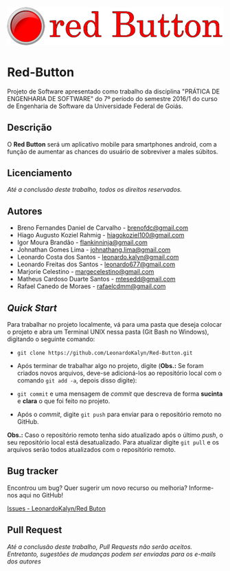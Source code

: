 ![redButton_icone](https://github.com/LeonardoKalyn/Red-Button/blob/master/Recursos/Logo/icon%20name%20left.gif)
=================================================================

# Red-Button
Projeto de Software apresentado como trabalho da disciplina "PRÁTICA DE ENGENHARIA DE SOFTWARE" do 7º período do semestre 2016/1 do curso de Engenharia de Software da Universidade Federal de Goiás.

Descrição
---------
O **Red Button** será um aplicativo mobile para smartphones android, com a função de aumentar as chances do usuário de sobreviver a males súbitos.

Licenciamento
-------------
*Até a conclusão deste trabalho, todos os direitos reservados.*

Autores
-------
 * Breno Fernandes Daniel de Carvalho - <brenofdc@gmail.com>
 * Hiago Augusto Koziel Rahmig - <hiagokoziel100@gmail.com>
 * Igor Moura Brandão - <flankinninja@gmail.com>
 * Johnathan Gomes Lima - <johnathang.lima@gmail.com>
 * Leonardo Costa dos Santos - <leonardo.kalyn@gmail.com>
 * Leonardo Freitas dos Santos - <leonardo677@gmail.com>
 * Marjorie Celestino - <margecelestino@gmail.com>
 * Matheus Cardoso Duarte Santos - <mtesedd@gmail.com>
 * Rafael Canedo de Moraes - <rafaelcdmm@gmail.com>

*Quick Start*
-------------
Para trabalhar no projeto localmente, vá para uma pasta que deseja colocar o projeto e abra um Terminal UNIX nessa pasta (Git Bash no Windows), digitando o seguinte comando:

* `git clone https://github.com/LeonardoKalyn/Red-Button.git`

* Após terminar de trabalhar algo no projeto, digite (**Obs.:** Se foram criados novos arquivos, deve-se adicioná-los ao repositório local com o comando `git add -a`, depois disso digite):

* `git commit` e uma mensagem de *commit* que descreva de forma **sucinta** e **clara** o que foi feito no projeto.

* Após o *commit*, digite `git push` para enviar para o repositório remoto no GitHub.

**Obs.:** Caso o repositório remoto tenha sido atualizado após o último *push*, o seu repositório local está desatualizado. Para atualizar digite `git pull` e os arquivos serão todos atualizados com o repositório remoto.


Bug tracker
-----------
Encontrou um bug? Quer sugerir um novo recurso ou melhoria? Informe-nos aqui no GitHub!

[Issues - LeonardoKalyn/Red Buton](https://github.com/LeonardoKalyn/Red-Button/issues)

Pull Request
------------
*Até a conclusão deste trabalho, Pull Requests não serão aceitos. Entretanto, sugestões de mudanças podem ser enviadas para os e-mails dos autores*


